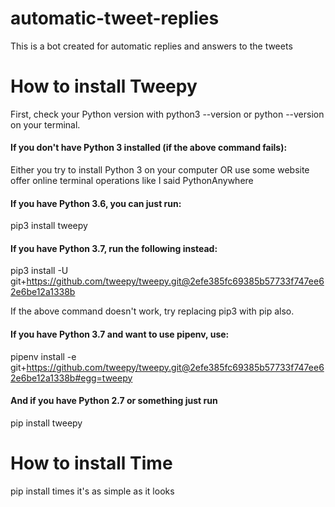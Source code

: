 # automatic-tweet-replies
This is a bot created for automatic replies and answers to the tweets

# How to install Tweepy

First, check your Python version with python3 --version or python --version on your terminal.

#### If you don't have Python 3 installed (if the above command fails):

Either you try to install Python 3 on your computer OR use some website offer online terminal operations like I said PythonAnywhere

#### If you have Python 3.6, you can just run: 
pip3 install tweepy

#### If you have Python 3.7, run the following instead: 
pip3 install -U git+https://github.com/tweepy/tweepy.git@2efe385fc69385b57733f747ee62e6be12a1338b

If the above command doesn't work, try replacing pip3 with pip also.

#### If you have Python 3.7 and want to use pipenv, use:

pipenv install -e git+https://github.com/tweepy/tweepy.git@2efe385fc69385b57733f747ee62e6be12a1338b#egg=tweepy

#### And if you have Python 2.7 or something just run
pip install tweepy

# How to install Time

pip install times
it's as simple as it looks
